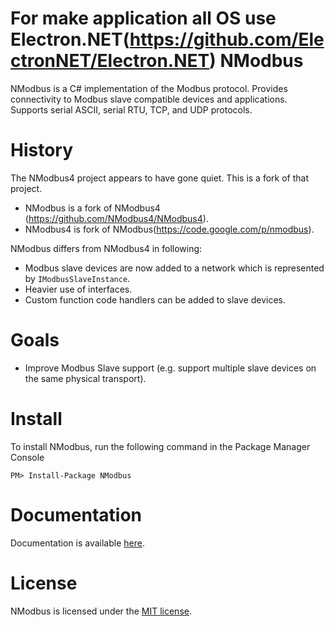 For make application all OS use Electron.NET(https://github.com/ElectronNET/Electron.NET)
NModbus
=======

NModbus is a C# implementation of the Modbus protocol.
Provides connectivity to Modbus slave compatible devices and applications.
Supports serial ASCII, serial RTU, TCP, and UDP protocols.

History
=======

The NModbus4 project appears to have gone quiet. This is a fork of that project.

- NModbus is a fork of NModbus4 (https://github.com/NModbus4/NModbus4).
- NModbus4 is fork of NModbus(https://code.google.com/p/nmodbus).

NModbus differs from NModbus4 in following:

- Modbus slave devices are now added to a network which is represented by `IModbusSlaveInstance`.
- Heavier use of interfaces.
- Custom function code handlers can be added to slave devices.


Goals
=======
- Improve Modbus Slave support (e.g. support multiple slave devices on the same physical transport).

Install
=======

To install NModbus, run the following command in the Package Manager Console

    PM> Install-Package NModbus

Documentation
=======
Documentation is available [here](https://nmodbus.github.io/api/NModbus.html).

License
=======
NModbus is licensed under the [MIT license](LICENSE.txt).
